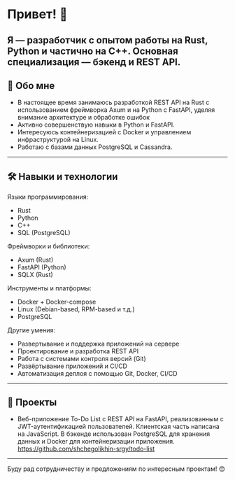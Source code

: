 # Привет! 👋

Я — разработчик с опытом работы на Rust, Python и частично на C++. Основная специализация — бэкенд и REST API. 
---

## 🚀 Обо мне

- В настоящее время занимаюсь разработкой REST API на Rust с использованием фреймворка Axum и на Python с FastAPI, уделяя внимание архитектуре и обработке ошибок
- Активно совершенствую навыки в Python и FastAPI.
- Интересуюсь контейнеризацией с Docker и управлением инфраструктурой на Linux.
- Работаю с базами данных PostgreSQL и Cassandra.

---

## 🛠 Навыки и технологии

Языки программирования:

- Rust  
- Python  
- C++
- SQL (PostgreSQL)

Фреймворки и библиотеки:

- Axum (Rust)  
- FastAPI (Python)
- SQLX (Rust)

Инструменты и платформы:
- Docker + Docker-compose
- Linux (Debian-based, RPM-based и т.д.)
- PostgreSQL  

Другие умения:
- Развертывание и поддержка приложений на сервере
- Проектирование и разработка REST API  
- Работа с системами контроля версий (Git)  
- Развёртывание приложений и CI/CD
- Автоматизация деплоя с помощью Git, Docker, CI/CD
---

## 📂 Проекты

- Веб-приложение To-Do List с REST API на FastAPI, реализованным с JWT-аутентификацией пользователей. Клиентская часть написана на JavaScript. В бэкенде использован PostgreSQL для хранения данных и Docker для контейнеризации приложения.
https://github.com/shchegolikhin-srgy/todo-list

---

Буду рад сотрудничеству и предложениям по интересным проектам! 😊
